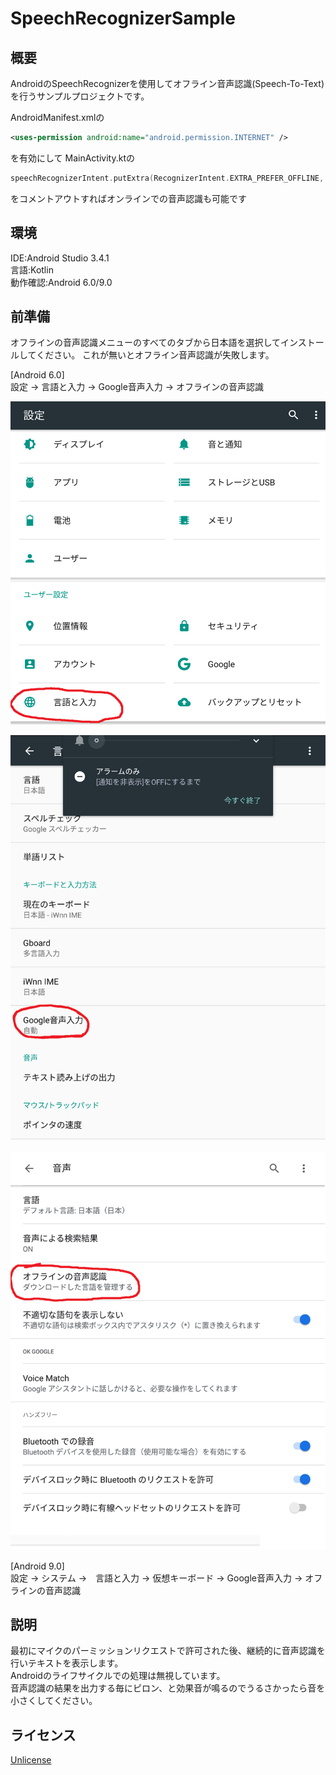 # SpeechRecognizerSample

## 概要
AndroidのSpeechRecognizerを使用してオフライン音声認識(Speech-To-Text)を行うサンプルプロジェクトです。  

AndroidManifest.xmlの
```xml :AndroidManifest.xml
<uses-permission android:name="android.permission.INTERNET" />
```
を有効にして
MainActivity.ktの
```kotlin MainActivity.kt
speechRecognizerIntent.putExtra(RecognizerIntent.EXTRA_PREFER_OFFLINE, true)
```
をコメントアウトすればオンラインでの音声認識も可能です

## 環境
IDE:Android Studio 3.4.1  
言語:Kotlin  
動作確認:Android 6.0/9.0  

## 前準備
オフラインの音声認識メニューのすべてのタブから日本語を選択してインストールしてください。
これが無いとオフライン音声認識が失敗します。


[Android 6.0]  
設定 -> 言語と入力 -> Google音声入力 -> オフラインの音声認識

![オフライン音声認識設定1](https://github.com/cryptocat-miner/SpeechRecognizerSample/blob/master/images/offline_settings1.png)

![オフライン音声認識設定2](https://github.com/cryptocat-miner/SpeechRecognizerSample/blob/master/images/offline_settings2.png)

![オフライン音声認識設定3](https://github.com/cryptocat-miner/SpeechRecognizerSample/blob/master/images/offline_settings3.png)

[Android 9.0]  
設定 -> システム ->　言語と入力 -> 仮想キーボード -> Google音声入力 -> オフラインの音声認識





## 説明
最初にマイクのパーミッションリクエストで許可された後、継続的に音声認識を行いテキストを表示します。  
Androidのライフサイクルでの処理は無視しています。  
音声認識の結果を出力する毎にピロン、と効果音が鳴るのでうるさかったら音を小さくしてください。

## ライセンス
[Unlicense](https://github.com/cryptocat-miner/SpeechRecognizerSample/blob/master/LICENSE)

